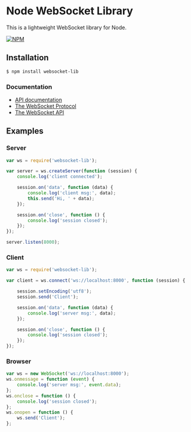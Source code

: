 # Node WebSocket Library

This is a lightweight WebSocket library for Node.

[![NPM](https://nodei.co/npm/websocket-lib.png?downloads=true&downloadRank=true&stars=true)](https://nodei.co/npm/websocket-lib)

## Installation

```bash
$ npm install websocket-lib
```

### Documentation

- [API documentation](http://lanfei.github.io/websocket-lib)
- [The WebSocket Protocol](https://tools.ietf.org/html/rfc6455)
- [The WebSocket API](https://www.w3.org/TR/websockets/)

## Examples

### Server

```js
var ws = require('websocket-lib');

var server = ws.createServer(function (session) {
	console.log('client connected');

	session.on('data', function (data) {
		console.log('client msg:', data);
		this.send('Hi, ' + data);
	});

	session.on('close', function () {
		console.log('session closed');
	});
});

server.listen(8000);
```

### Client

```js
var ws = require('websocket-lib');

var client = ws.connect('ws://localhost:8000', function (session) {

	session.setEncoding('utf8');
	session.send('Client');

	session.on('data', function (data) {
		console.log('server msg:', data);
	});

	session.on('close', function () {
		console.log('session closed');
	});
});
```

### Browser

```js
var ws = new WebSocket('ws://localhost:8000');
ws.onmessage = function (event) {
	console.log('server msg:', event.data);
};
ws.onclose = function () {
	console.log('session closed');
};
ws.onopen = function () {
	ws.send('Client');
};
```